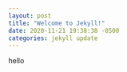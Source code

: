 ```yaml
---
layout: post
title: "Welcome to Jekyll!"
date: 2020-11-21 19:38:38 -0500
categories: jekyll update
---
```


hello
